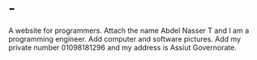 # -
A website for programmers. Attach the name Abdel Nasser T and I am a programming engineer. Add computer and software pictures. Add my private number 01098181296 and my address is Assiut Governorate. 
